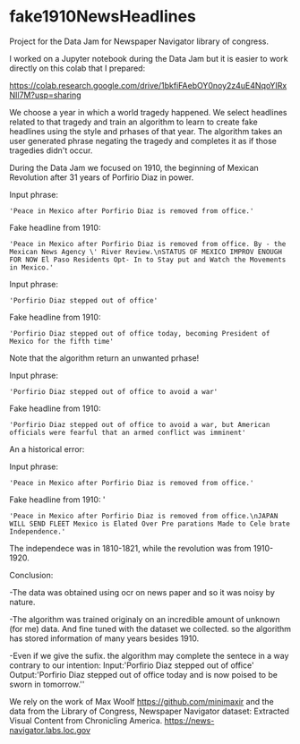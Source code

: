 # fake1910NewsHeadlines
 Project for the  Data Jam for Newspaper Navigator library of congress.
 
I worked on a Jupyter notebook during the Data Jam but it is easier to work directly on this colab that I prepared:

https://colab.research.google.com/drive/1bkfiFAebOY0noy2z4uE4NqoYIRxNIl7M?usp=sharing

We choose a year in which a world tragedy happened. We select headlines related to that tragedy and train an algorithm to learn to create fake headlines using the style and prhases of that year. The algorithm takes an user generated phrase negating the tragedy and completes it as if those tragedies didn't occur.

During the Data Jam we focused on 1910, the beginning of Mexican Revolution after 31 years of Porfirio Diaz in power.


Input phrase:  
    
    'Peace in Mexico after Porfirio Diaz is removed from office.'

Fake headline from 1910: 
    
    'Peace in Mexico after Porfirio Diaz is removed from office. By - the Mexican News Agency \' River Review.\nSTATUS OF MEXICO IMPROV ENOUGH FOR NOW El Paso Residents Opt- In to Stay put and Watch the Movements in Mexico.'

Input phrase:
   
    'Porfirio Diaz stepped out of office'

Fake headline from 1910: 
 
    'Porfirio Diaz stepped out of office today, becoming President of Mexico for the fifth time'   
    
Note that the algorithm return an unwanted prhase!

Input phrase:

    'Porfirio Diaz stepped out of office to avoid a war'

Fake headline from 1910:

    'Porfirio Diaz stepped out of office to avoid a war, but American officials were fearful that an armed conflict was imminent'

An a historical error:

Input phrase:  
    
    'Peace in Mexico after Porfirio Diaz is removed from office.'

Fake headline from 1910: '
    
    'Peace in Mexico after Porfirio Diaz is removed from office.\nJAPAN WILL SEND FLEET Mexico is Elated Over Pre parations Made to Cele brate Independence.'
    
The independece was in 1810-1821, while the revolution was from 1910-1920.

Conclusion:

-The data was obtained using ocr on news paper and so it was noisy by nature.

-The algorithm was trained originaly on an incredible amount of unknown (for me) data. And fine tuned with the dataset we collected. so the algorithm
has stored information of many years besides 1910.

-Even if we give the sufix. the algorithm may complete the sentece in a way contrary to our intention:
Input:'Porfirio Diaz stepped out of office' 
Output:'Porfirio Diaz stepped out of office today and is now poised to be sworn in tomorrow.''


We rely on the work of Max Woolf https://github.com/minimaxir and the data from the Library of Congress, Newspaper Navigator dataset: Extracted Visual Content from Chronicling America. https://news-navigator.labs.loc.gov
